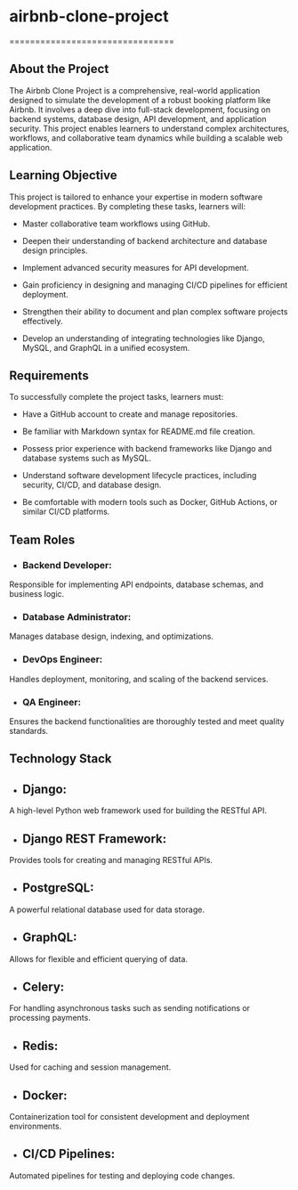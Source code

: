 # airbnb-clone-project

================================

## About the Project
The Airbnb Clone Project is a comprehensive, real-world application designed to simulate the development of a robust booking platform like Airbnb. It involves a deep dive into full-stack development, focusing on backend systems, database design, API development, and application security. This project enables learners to understand complex architectures, workflows, and collaborative team dynamics while building a scalable web application.

## Learning Objective
This project is tailored to enhance your expertise in modern software development practices. By completing these tasks, learners will:

- Master collaborative team workflows using GitHub.

- Deepen their understanding of backend architecture and database design principles.

- Implement advanced security measures for API development.

- Gain proficiency in designing and managing CI/CD pipelines for efficient deployment.

- Strengthen their ability to document and plan complex software projects effectively.

- Develop an understanding of integrating technologies like Django, MySQL, and GraphQL in a unified ecosystem.

## Requirements
To successfully complete the project tasks, learners must:

- Have a GitHub account to create and manage repositories.

- Be familiar with Markdown syntax for README.md file creation.

- Possess prior experience with backend frameworks like Django and database systems such as MySQL.

- Understand software development lifecycle practices, including security, CI/CD, and database design.

- Be comfortable with modern tools such as Docker, GitHub Actions, or similar CI/CD platforms.


## Team Roles
- ### Backend Developer: 
Responsible for implementing API endpoints, database schemas, and business logic.

- ### Database Administrator: 
Manages database design, indexing, and optimizations.

- ### DevOps Engineer: 
Handles deployment, monitoring, and scaling of the 
backend services.

- ### QA Engineer: 
Ensures the backend functionalities are thoroughly tested and meet quality standards.


## Technology Stack
- ## Django:
 A high-level Python web framework used for building the RESTful API.
- ## Django REST Framework: 
Provides tools for creating and managing RESTful APIs.
- ## PostgreSQL: 
A powerful relational database used for data storage.
- ## GraphQL: 
Allows for flexible and efficient querying of data.
- ## Celery: 
For handling asynchronous tasks such as sending notifications or processing payments.
- ## Redis: 
Used for caching and session management.
- ## Docker: 
Containerization tool for consistent development and deployment environments.
- ## CI/CD Pipelines: 
Automated pipelines for testing and deploying code changes.
